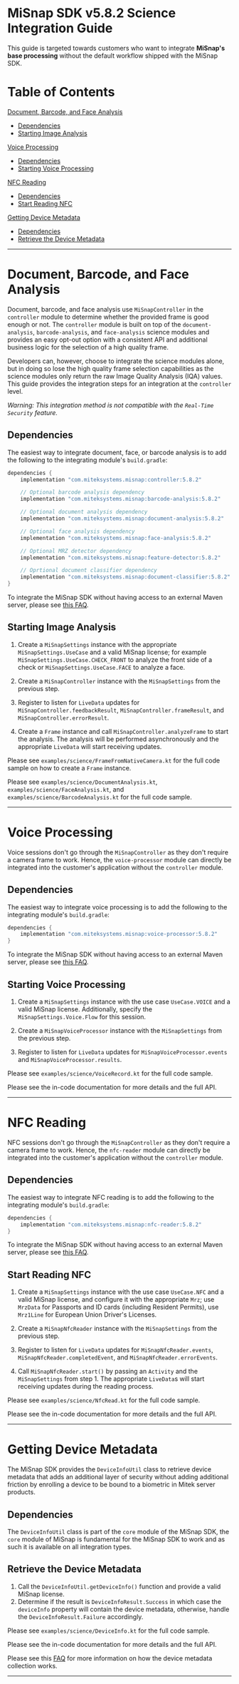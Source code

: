 # MiSnap SDK v5.8.2 Science Integration Guide

This guide is targeted towards customers who want to integrate **MiSnap's base processing** without the default workflow shipped with the MiSnap SDK.

# Table of Contents
[Document, Barcode, and Face Analysis](#document-barcode-and-face-analysis)
* [Dependencies](#dependencies-)
* [Starting Image Analysis](#starting-image-analysis)

[Voice Processing](#voice-processing)
* [Dependencies](#dependencies)
* [Starting Voice Processing](#starting-voice-processing)

[NFC Reading](#nfc-reading)
* [Dependencies](#dependencies-1)
* [Start Reading NFC](#start-reading-nfc)

[Getting Device Metadata](#getting-device-metadata)
* [Dependencies](#dependencies-2)
* [Retrieve the Device Metadata](#retrieve-the-device-metadata)
- - - - 

# Document, Barcode, and Face Analysis

Document, barcode, and face analysis use `MiSnapController` in the `controller` module to determine whether the provided frame is good enough or not. The `controller` module is built on top of the `document-analysis`, `barcode-analysis`, and `face-analysis` science modules and provides an easy opt-out option with a consistent API and additional business logic for the selection of a high quality frame.

Developers can, however, choose to integrate the science modules alone, but in doing so lose the high quality frame selection capabilities as the science modules only return the raw Image Quality Analysis (IQA) values. This guide provides the integration steps for an integration at the `controller` level.

_Warning: This integration method is not compatible with the `Real-Time Security` feature._

## Dependencies 

The easiest way to integrate document, face, or barcode analysis is to add the following to the integrating module's `build.gradle`:
```groovy
dependencies {
    implementation "com.miteksystems.misnap:controller:5.8.2"

    // Optional barcode analysis dependency
    implementation "com.miteksystems.misnap:barcode-analysis:5.8.2"

    // Optional document analysis dependency
    implementation "com.miteksystems.misnap:document-analysis:5.8.2"

    // Optional face analysis dependency
    implementation "com.miteksystems.misnap:face-analysis:5.8.2"

    // Optional MRZ detector dependency
    implementation "com.miteksystems.misnap:feature-detector:5.8.2"

    // Oprtional document classifier dependency
    implementation "com.miteksystems.misnap:document-classifier:5.8.2"
}
```

To integrate the MiSnap SDK without having access to an external Maven server, please see [this FAQ](../README.md#how-to-integrate-the-misnap-sdk-without-having-access-to-a-remote-maven-repository).

## Starting Image Analysis

1. Create a `MiSnapSettings` instance with the appropriate `MiSnapSettings.UseCase` and a valid MiSnap license; for example `MiSnapSettings.UseCase.CHECK_FRONT` to analyze the front side of a check or `MiSnapSettings.UseCase.FACE` to analyze a face.

2. Create a `MiSnapController` instance with the `MiSnapSettings` from the previous step.

3. Register to listen for `LiveData` updates for `MiSnapController.feedbackResult`, `MiSnapController.frameResult`, and `MiSnapController.errorResult`.

4. Create a `Frame` instance and call `MiSnapController.analyzeFrame` to start the analysis. The analysis will be performed asynchronously and the appropriate `LiveData` will start receiving updates.

Please see `examples/science/FrameFromNativeCamera.kt` for the full code sample on how to create a `Frame` instance.

Please see `examples/science/DocumentAnalysis.kt`, `examples/science/FaceAnalysis.kt`, and `examples/science/BarcodeAnalysis.kt` for the full code sample.

- - - -

# Voice Processing

Voice sessions don't go through the `MiSnapController` as they don't require a camera frame to work. Hence, the `voice-processor` module can directly be integrated into the customer's application without the `controller` module.

## Dependencies

The easiest way to integrate voice processing is to add the following to the integrating module's `build.gradle`:
```groovy
dependencies {
    implementation "com.miteksystems.misnap:voice-processor:5.8.2"
}
```

To integrate the MiSnap SDK without having access to an external Maven server, please see [this FAQ](../README.md#how-to-integrate-the-misnap-sdk-without-having-access-to-a-remote-maven-repository).

## Starting Voice Processing

1. Create a `MiSnapSettings` instance with the use case `UseCase.VOICE` and a valid MiSnap license.  Additionally, specify the `MiSnapSettings.Voice.Flow` for this session.

2. Create a `MiSnapVoiceProcessor` instance with the `MiSnapSettings` from the previous step.

3. Register to listen for `LiveData` updates for `MiSnapVoiceProcessor.events` and `MiSnapVoiceProcessor.results`.

Please see `examples/science/VoiceRecord.kt` for the full code sample.

Please see the in-code documentation for more details and the full API.
- - - -

# NFC Reading

NFC sessions don't go through the `MiSnapController` as they don't require a camera frame to work. Hence, the `nfc-reader` module can directly be integrated into the customer's application without the `controller` module.

## Dependencies

The easiest way to integrate NFC reading is to add the following to the integrating module's `build.gradle`:
```groovy
dependencies {
    implementation "com.miteksystems.misnap:nfc-reader:5.8.2"
}
```

To integrate the MiSnap SDK without having access to an external Maven server, please see [this FAQ](../README.md#how-to-integrate-the-misnap-sdk-without-having-access-to-a-remote-maven-repository).

## Start Reading NFC

1. Create a `MiSnapSettings` instance with the use case `UseCase.NFC` and a valid MiSnap license, and configure it with the appropriate `Mrz`; use `MrzData` for Passports and ID cards (including Resident Permits), use `Mrz1Line` for European Union Driver's Licenses.

2. Create a `MiSnapNfcReader` instance with the `MiSnapSettings` from the previous step.

3. Register to listen for `LiveData` updates for `MiSnapNfcReader.events`, `MiSnapNfcReader.completedEvent`, and `MiSnapNfcReader.errorEvents`.

4. Call `MiSnapNfcReader.start()` by passing an `Activity` and the `MiSnapSettings` from step 1. The appropriate `LiveData`s will start receiving updates during the reading process. 


Please see `examples/science/NfcRead.kt` for the full code sample.

Please see the in-code documentation for more details and the full API.

- - - -

# Getting Device Metadata
The MiSnap SDK provides the `DeviceInfoUtil` class to retrieve device metadata that adds an additional layer of security without adding additional friction by enrolling a device to be bound to a biometric in Mitek server products.

## Dependencies
The `DeviceInfoUtil` class is part of the `core` module of the MiSnap SDK, the `core` module of MiSnap is fundamental for the MiSnap SDK to work and as such it is available on all integration types.

## Retrieve the Device Metadata

1. Call the `DeviceInfoUtil.getDeviceInfo()` function and provide a valid MiSnap license.
2. Determine if the result is `DeviceInfoResult.Success` in which case the `deviceInfo` property will contain the device metadata, otherwise, handle the `DeviceInfoResult.Failure` accordingly.

Please see `examples/science/DeviceInfo.kt` for the full code sample.

Please see the in-code documentation for more details and the full API.

Please see this [FAQ](../README.md#what-device-info-is-collected-when-using-deviceinfoutil) for more information on how the device metadata collection works.
- - - -